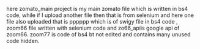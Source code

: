 here zomato_main project is my main zomato file which is written in bs4 code, while if I upload another file then that is from selenium
and here one file also uploaded that is pppppp which is of swigy file in bs4 code , zoom66 file written with selenium code and zo66_apiis google api of zoom66. zoom77 is code of bs4 bt not edited and contains many unused code hidden.
